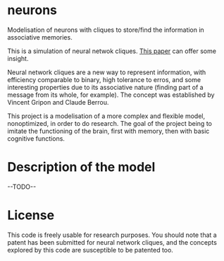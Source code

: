neurons
=======

Modelisation of neurons with cliques to store/find the information in associative memories.

This is a simulation of neural netwok cliques. [This paper](http://arxiv.org/pdf/1102.4240.pdf) can offer some insight.

Neural network cliques are a new way to represent information, with efficiency comparable to binary, high tolerance to erros, and some interesting properties due to its associative nature (finding part of a message from its whole, for example). The concept was established by Vincent Gripon and Claude Berrou.

This project is a modelisation of a more complex and flexible model, nonoptimized, in order to do research. The goal of the project being to imitate the functioning of the brain, first with memory, then with basic cognitive functions.

Description of the model
========================

--TODO--

License
=======

This code is freely usable for research purposes. You should note that a patent has been submitted for neural network cliques, and the concepts explored by this code are susceptible to be patented too.
